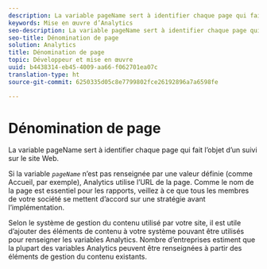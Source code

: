 ```yaml
---
description: La variable pageName sert à identifier chaque page qui fait l’objet d’un suivi sur le site Web.
keywords: Mise en œuvre d’Analytics
seo-description: La variable pageName sert à identifier chaque page qui fait l’objet d’un suivi sur le site Web.
seo-title: Dénomination de page
solution: Analytics
title: Dénomination de page
topic: Développeur et mise en œuvre
uuid: b4438314-eb45-4009-aa66-f062701ea07c
translation-type: ht
source-git-commit: 6250335d05c8e7799802fce26192896a7a6598fe

---
```



# Dénomination de page

La variable pageName sert à identifier chaque page qui fait l’objet d’un suivi sur le site Web.

Si la variable *`pageName`* n’est pas renseignée par une valeur définie (comme Accueil, par exemple), Analytics utilise l’URL de la page. Comme le nom de la page est essentiel pour les rapports, veillez à ce que tous les membres de votre société se mettent d’accord sur une stratégie avant l’implémentation.

Selon le système de gestion du contenu utilisé par votre site, il est utile d’ajouter des éléments de contenu à votre système pouvant être utilisés pour renseigner les variables Analytics. Nombre d’entreprises estiment que la plupart des variables Analytics peuvent être renseignées à partir des éléments de gestion du contenu existants.

